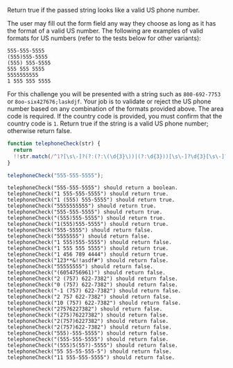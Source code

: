 Return true if the passed string looks like a valid US phone number.

The user may fill out the form field any way they choose as long as it has
the format of a valid US number. The following are examples of valid
formats for US numbers (refer to the tests below for other variants):

```
555-555-5555
(555)555-5555
(555) 555-5555
555 555 5555
5555555555
1 555 555 5555
```

For this challenge you will be presented with a string such as `800-692-7753`
or `8oo-six427676;laskdjf`. Your job is to validate or reject the US phone
number based on any combination of the formats provided above. The area
code is required. If the country code is provided, you must confirm that
the country code is `1`. Return true if the string is a valid US phone
number; otherwise return false.

```javascript
function telephoneCheck(str) {
  return
  !!str.match(/^1?[\s\-]?(?:(?:\(\d{3}\))|(?:\d{3}))[\s\-]?\d{3}[\s\-]?\d{4}$/);
}

telephoneCheck("555-555-5555");
```

```
telephoneCheck("555-555-5555") should return a boolean.
telephoneCheck("1 555-555-5555") should return true.
telephoneCheck("1 (555) 555-5555") should return true.
telephoneCheck("5555555555") should return true.
telephoneCheck("555-555-5555") should return true.
telephoneCheck("(555)555-5555") should return true.
telephoneCheck("1(555)555-5555") should return true.
telephoneCheck("555-5555") should return false.
telephoneCheck("5555555") should return false.
telephoneCheck("1 555)555-5555") should return false.
telephoneCheck("1 555 555 5555") should return true.
telephoneCheck("1 456 789 4444") should return true.
telephoneCheck("123**&!!asdf#") should return false.
telephoneCheck("55555555") should return false.
telephoneCheck("(6054756961)") should return false.
telephoneCheck("2 (757) 622-7382") should return false.
telephoneCheck("0 (757) 622-7382") should return false.
telephoneCheck("-1 (757) 622-7382") should return false.
telephoneCheck("2 757 622-7382") should return false.
telephoneCheck("10 (757) 622-7382") should return false.
telephoneCheck("27576227382") should return false.
telephoneCheck("(275)76227382") should return false.
telephoneCheck("2(757)6227382") should return false.
telephoneCheck("2(757)622-7382") should return false.
telephoneCheck("555)-555-5555") should return false.
telephoneCheck("(555-555-5555") should return false.
telephoneCheck("(555)5(55?)-5555") should return false.
telephoneCheck("55 55-55-555-5") should return false.
telephoneCheck("11 555-555-5555") should return false.
```

